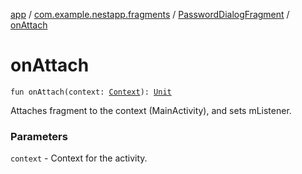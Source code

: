 [app](../../index.md) / [com.example.nestapp.fragments](../index.md) / [PasswordDialogFragment](index.md) / [onAttach](./on-attach.md)

# onAttach

`fun onAttach(context: `[`Context`](https://developer.android.com/reference/android/content/Context.html)`): `[`Unit`](https://kotlinlang.org/api/latest/jvm/stdlib/kotlin/-unit/index.html)

Attaches fragment to the context (MainActivity),
and sets mListener.

### Parameters

`context` - Context for the activity.